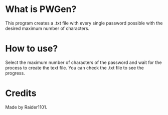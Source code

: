 
# What is PWGen?
This program creates a .txt file with every single password possible with the desired maximum number of characters.
# How to use?
Select the maximum number of characters of the password and wait for the process to create the text file.
You can check the .txt file to see the progress.
# Credits
Made by Raider1101.
